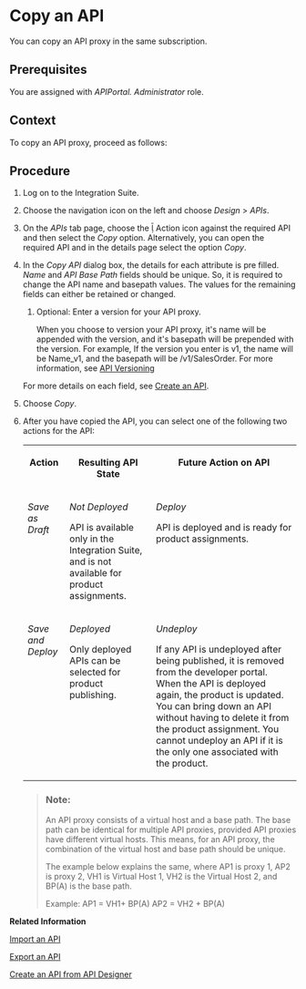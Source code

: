 <!-- loio23974d6325c14d82bd2872c3050359e7 -->

<link rel="stylesheet" type="text/css" href="../css/sap-icons.css"/>

# Copy an API

You can copy an API proxy in the same subscription.



<a name="loio23974d6325c14d82bd2872c3050359e7__prereq_rnp_v53_b2b"/>

## Prerequisites

You are assigned with *APIPortal. Administrator* role.



<a name="loio23974d6325c14d82bd2872c3050359e7__context_snp_v53_b2b"/>

## Context

To copy an API proxy, proceed as follows:



<a name="loio23974d6325c14d82bd2872c3050359e7__steps_tnp_v53_b2b"/>

## Procedure

1.  Log on to the Integration Suite.

2.  Choose the navigation icon on the left and choose *Design* \> *APIs*.

3.  On the *APIs* tab page, choose the <span class="SAP-icons"></span> Action icon against the required API and then select the *Copy* option. Alternatively, you can open the required API and in the details page select the option *Copy*.

4.  In the *Copy API* dialog box, the details for each attribute is pre filled. *Name* and *API Base Path* fields should be unique. So, it is required to change the API name and basepath values. The values for the remaining fields can either be retained or changed.

    1.  Optional: Enter a version for your API proxy.

        When you choose to version your API proxy, it's name will be appended with the version, and it's basepath will be prepended with the version. For example, If the version you enter is v1, the name will be Name\_v1, and the basepath will be /v1/SalesOrder. For more information, see [API Versioning](api-versioning-b3cda3b.md)


    For more details on each field, see [Create an API](create-an-api-c0842d5.md).

5.  Choose *Copy*.

6.  After you have copied the API, you can select one of the following two actions for the API:


    <table>
    <tr>
    <th valign="top">

    Action


    
    </th>
    <th valign="top">

    Resulting API State


    
    </th>
    <th valign="top">

    Future Action on API


    
    </th>
    </tr>
    <tr>
    <td valign="top">

     *Save as Draft* 


    
    </td>
    <td valign="top">

    *Not Deployed*

    API is available only in the Integration Suite, and is not available for product assignments.


    
    </td>
    <td valign="top">

    *Deploy*

    API is deployed and is ready for product assignments.


    
    </td>
    </tr>
    <tr>
    <td valign="top">

     *Save and Deploy* 


    
    </td>
    <td valign="top">

    *Deployed*

    Only deployed APIs can be selected for product publishing.


    
    </td>
    <td valign="top">

    *Undeploy*

    If any API is undeployed after being published, it is removed from the developer portal. When the API is deployed again, the product is updated. You can bring down an API without having to delete it from the product assignment. You cannot undeploy an API if it is the only one associated with the product.


    
    </td>
    </tr>
    </table>
    
    > ### Note:  
    > An API proxy consists of a virtual host and a base path. The base path can be identical for multiple API proxies, provided API proxies have different virtual hosts. This means, for an API proxy, the combination of the virtual host and base path should be unique.
    > 
    > The example below explains the same, where AP1 is proxy 1, AP2 is proxy 2, VH1 is Virtual Host 1, VH2 is the Virtual Host 2, and BP\(A\) is the base path.
    > 
    > Example: AP1 = VH1+ BP\(A\) AP2 = VH2 + BP\(A\)


**Related Information**  


[Import an API](import-an-api-9342a93.md "This topic describes how to import an existing API definition into the Integration Suite.")

[Export an API](export-an-api-420abb6.md "Once you create an API in the Integration Suite, you can choose to export it.")

[Create an API from API Designer](create-an-api-from-api-designer-26e1bbd.md "Model APIs in the Open API format that is available on the Integration Suite.")


